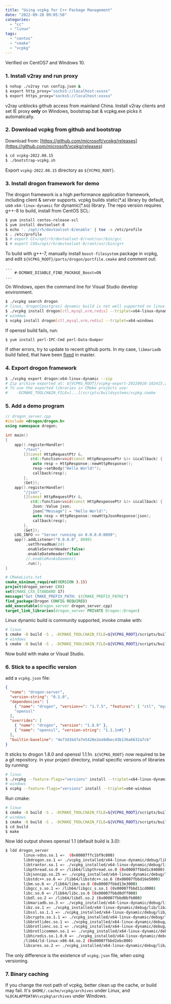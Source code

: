```yaml
---
title: "Using vcpkg for C++ Package Management"
date: "2022-09-28 09:05:58"
categories: 
  - "cc"
  - "linux"
tags: 
  - "centos"
  - "cmake"
  - "vcpkg"
---
```


Verified on CentOS7 and Windows 10.

### 1. Install v2ray and run proxy

```bash
$ nohup ./v2ray run config.json &
$ export http_proxy="socks5://localhost:xxxxx"
$ export https_proxy="socks5://localhost:xxxxx"
```

v2ray unblocks github access from mainland China. Install v2ray clients and set IE proxy **only** on Windows, bootstrap.bat & vcpkg.exe picks it automatically.

### 2. Download vcpkg from github and bootstrap

Download from: [https://github.com/microsoft/vcpkg/releases](https://github.com/microsoft/vcpkg/releases)

```bash
$ cd vcpkg-2022.08.15
$ ./bootstrap-vcpkg.sh
```

Export `vcpkg-2022.08.15` directory as `${VCPKG_ROOT}`.

### 3. Install drogon framework for demo

The drogon framework is a high performance application framework, including client & server supports. vcpkg builds static(\*.a) library by default, use `x64-linux-dynamic` for dynamic(\*.so) library. The repo version requires g++-8 to build, install from CentOS SCL:

```bash
$ yum install centos-release-scl
$ yum install devtoolset-8
$ echo '. /opt/rh/devtoolset-8/enable' | tee -a /etc/profile
$ . /etc/profile
$ # export CC=/opt/rh/devtoolset-8/root/usr/bin/gcc
$ # export CXX=/opt/rh/devtoolset-8/root/usr/bin/g++
```

To build with g++-7, manually install `boost-filesystem` package in vcpkg, and edit `${VCPKG_ROOT}/ports/drogon/portfile.cmake` and comment out:

```
...
    #-DCMAKE_DISABLE_FIND_PACKAGE_Boost=ON
...
```

On Windows, open the command line for Visual Studio develop environment.

```bash
$ ./vcpkg search drogon
# linux, drogon[postgres] dynamic build is not well supported on linux
$ ./vcpkg install drogon[ctl,mysql,orm,redis] --triplet=x64-linux-dynamic
# windows
$ vcpkg install drogon[ctl,mysql,orm,redis] --triplet=x64-windows
```

If openssl build fails, run:

```bash
$ yum install perl-IPC-Cmd perl-Data-Dumper
```

If other errors, try to update to recent github ports. In my case, `libmariadb` build failed, that have been [fixed](https://github.com/microsoft/vcpkg/pull/26704) in master.

### 4. Export drogon framework

```bash
$ ./vcpkg export drogon:x64-linux-dynamic --zip
# Zip archive exported at: ${VCPKG_ROOT}/vcpkg-export-20220928-102415.zip
# To use the exported libraries in CMake projects use:
#    -DCMAKE_TOOLCHAIN_FILE=[...]/scripts/buildsystems/vcpkg.cmake
```

### 5. Add a demo program

```cpp
// drogon_server.cpp
#include <drogon/drogon.h>
using namespace drogon;

int main()
{
    app().registerHandler(
        "/text",
        [](const HttpRequestPtr &,
           std::function<void(const HttpResponsePtr &)> &&callback) {
            auto resp = HttpResponse::newHttpResponse();
            resp->setBody("Hello World!");
            callback(resp);
        },
        {Get});
    app().registerHandler(
        "/json",
        [](const HttpRequestPtr &,
           std::function<void(const HttpResponsePtr &)> &&callback) {
            Json::Value json;
            json["Message"] = "Hello World!";
            auto resp = HttpResponse::newHttpJsonResponse(json);
            callback(resp);
        },
        {Get});
    LOG_INFO << "Server running on 0.0.0.0:8099";
    app().addListener("0.0.0.0", 8099)
         .setThreadNum(24)
         .enableServerHeader(false)
         .enableDateHeader(false)
         //.enableRunAsDaemon()
         .run();
}
```

```cmake
# CMakeLists.txt
cmake_minimum_required(VERSION 3.15)
project(drogon_server CXX)
set(CMAKE_CXX_STANDARD 17)
message("Got CMAKE_PREFIX_PATH: ${CMAKE_PREFIX_PATH}")
find_package(Drogon CONFIG REQUIRED)
add_executable(drogon_server drogon_server.cpp)
target_link_libraries(drogon_server PRIVATE Drogon::Drogon)
```

Linux dynamic build is community supported, invoke cmake with:

```bash
# linux
$ cmake -B build -S . -DCMAKE_TOOLCHAIN_FILE=${VCPKG_ROOT}/scripts/buildsystems/vcpkg.cmake -DVCPKG_TARGET_TRIPLET=x64-linux-dynamic
# windows
$ cmake -B build -S . -DCMAKE_TOOLCHAIN_FILE=${VCPKG_ROOT}/scripts/buildsystems/vcpkg.cmake -DVCPKG_TARGET_TRIPLET=x64-windows
```

Now build with make or Visual Studio.

### 6. Stick to a specific version

add a `vcpkg.json` file:

```json
{
  "name": "drogon-server",
  "version-string": "0.1.0",
  "dependencies": [
    { "name": "drogon", "version>=": "1.7.5", "features": [ "ctl", "mysql", "orm", "redis" ] },
    "openssl"
  ],
  "overrides": [
    { "name": "drogon", "version": "1.8.0" },
    { "name": "openssl", "version-string": "1.1.1n#1" }
  ],
  "builtin-baseline": "4e73d1b47a7e5428e2ea9dbec43b136a6632a7cb"
}
```

It sticks to drogon 1.8.0 and openssl 1.1.1n. `${VCPKG_ROOT}` now required to be a git repository. In your project directory, install specific versions of libraries by running:

```bash
# linux
$ ./vcpkg --feature-flags="versions" install --triplet=x64-linux-dynamic
# windows
$ vcpkg --feature-flags="versions" install --triplet=x64-windows
```

Run cmake:

```bash
# linux
$ cmake -B build -S . -DCMAKE_TOOLCHAIN_FILE=${VCPKG_ROOT}/scripts/buildsystems/vcpkg.cmake -DVCPKG_TARGET_TRIPLET=x64-linux-dynamic
# windows
$ cmake -B build -S . -DCMAKE_TOOLCHAIN_FILE=${VCPKG_ROOT}/scripts/buildsystems/vcpkg.cmake -DVCPKG_TARGET_TRIPLET=x64-windows
$ cd build
$ make
```

Now ldd output shows openssl 1.1 (default build is 3.0):

```bash
$ ldd drogon_server
        linux-vdso.so.1 =>  (0x00007ffc1bf9c000)
        libdrogon.so.1 => ./vcpkg_installed/x64-linux-dynamic/debug/lib/libdrogon.so.1 (0x00007fbbd2329000)
        libtrantor.so.1 => ./vcpkg_installed/x64-linux-dynamic/debug/lib/libtrantor.so.1 (0x00007fbbd1ea0000)
        libpthread.so.0 => /lib64/libpthread.so.0 (0x00007fbbd1c84000)
        libjsoncpp.so.25 => ./vcpkg_installed/x64-linux-dynamic/debug/lib/libjsoncpp.so.25 (0x00007fbbd19ed000)
        libstdc++.so.6 => /lib64/libstdc++.so.6 (0x00007fbbd16e5000)
        libm.so.6 => /lib64/libm.so.6 (0x00007fbbd13e3000)
        libgcc_s.so.1 => /lib64/libgcc_s.so.1 (0x00007fbbd11cd000)
        libc.so.6 => /lib64/libc.so.6 (0x00007fbbd0dff000)
        libdl.so.2 => /lib64/libdl.so.2 (0x00007fbbd0bfb000)
        libmariadb.so.3 => ./vcpkg_installed/x64-linux-dynamic/debug/lib/libmariadb.so.3 (0x00007fbbd098d000)
        libz.so.1 => ./vcpkg_installed/x64-linux-dynamic/debug/lib/libz.so.1 (0x00007fbbd0769000)
        libssl.so.1.1 => ./vcpkg_installed/x64-linux-dynamic/debug/lib/libssl.so.1.1 (0x00007fbbd04d1000)
        libcrypto.so.1.1 => ./vcpkg_installed/x64-linux-dynamic/debug/lib/libcrypto.so.1.1 (0x00007fbbcffd7000)
        libbrotlidec.so.1 => ./vcpkg_installed/x64-linux-dynamic/debug/lib/libbrotlidec.so.1 (0x00007fbbcfdb6000)
        libbrotlienc.so.1 => ./vcpkg_installed/x64-linux-dynamic/debug/lib/libbrotlienc.so.1 (0x00007fbbcf85c000)
        libbrotlicommon.so.1 => ./vcpkg_installed/x64-linux-dynamic/debug/lib/libbrotlicommon.so.1 (0x00007fbbcf63a000)
        libhiredis.so.1.0.0 => ./vcpkg_installed/x64-linux-dynamic/debug/lib/libhiredis.so.1.0.0 (0x00007fbbcf424000)
        /lib64/ld-linux-x86-64.so.2 (0x00007fbbd2ebc000)
        libcares.so.2 => ./vcpkg_installed/x64-linux-dynamic/debug/lib/libcares.so.2 (0x00007fbbcf205000)
```

The only difference is the existence of `vcpkg.json` file, when using versioning.

### 7. Binary caching

If you change the root path of vcpkg, better clean up the cache, or build may fail. It's `$HOME/.cache/vcpkg/archives` under Linux, and `%LOCALAPPDATA%\vcpkg\archives` under Windows.
